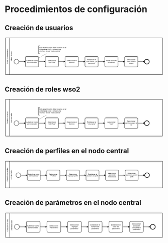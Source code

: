 # Procedimientos de configuración

## Creación de usuarios

![creacion_usuario](imagenes/creacion_usuario.png "procedimiento de creacion de usuarios")

## Creación de roles wso2

![creacion_rol](imagenes/creacion_rol.png "procedimiento de creacion de roles")

## Creación de perfiles en el nodo central

![creacion_perfil_nodo](imagenes/creacion_perfil_nodo.png "procedimiento de creacion de perfiles en el nodo central")

## Creación de parámetros en el nodo central

![creacion_parametro_nodo](imagenes/creacion_parametro_nodo.png "procedimiento de creacion de parámetros en el nodo central")
